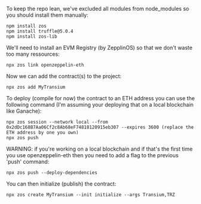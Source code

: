 To keep the repo lean, we've excluded all modules from node_modules so you should install them manually:
```
npm install zos
npm install truffle@5.0.4
npm install zos-lib
```
We'll need to install an EVM Registry (by ZepplinOS) so that we don't waste too many ressources:
```
npx zos link openzeppelin-eth
```

Now we can add the contract(s) to the project:
```
npx zos add MyTransium
```

To deploy (compile for now) the contract to an ETH address you can use the following command (I'm assuming your deploying that on a local blockchain like Ganache):
```
npx zos session --network local --from 0x2dDc168B7Aa06Cf2c8Ab68eF74818120915eb307 --expires 3600 (replace the ETH address by one you own)
npx zos push
```

WARNING: if you're working on a local blockchain and if that's the first time you use openzeppelin-eth then you need to add a flag to the previous 'push' command:
```
npx zos push --deploy-dependencies
```

You can then initialize (publish) the contract:
```
npx zos create MyTransium --init initialize --args Transium,TRZ
```

